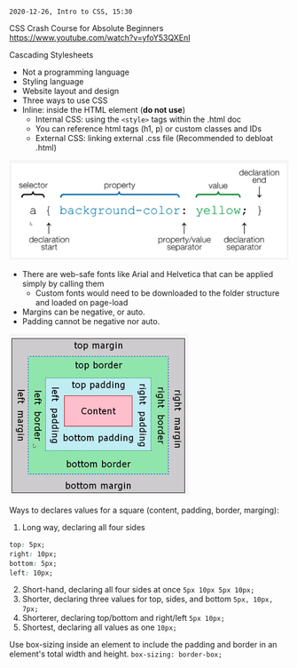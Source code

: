 `2020-12-26, Intro to CSS, 15:30`

CSS Crash Course for Absolute Beginners <br>
https://www.youtube.com/watch?v=yfoY53QXEnI

Cascading Stylesheets

- Not a programming language
- Styling language
- Website layout and design
- Three ways to use CSS
- Inline: inside the HTML element (**do not use**)
  - Internal CSS: using the `<style>` tags within the .html doc
  - You can reference html tags (h1, p) or custom classes and IDs
  - External CSS: linking external .css file (Recommended to debloat .html)

![](src/img/02-1.png)

- There are web-safe fonts like Arial and Helvetica that can be applied simply by calling them
  - Custom fonts would need to be downloaded to the folder structure and loaded on page-load
- Margins can be negative, or auto.
- Padding cannot be negative nor auto.

![](src/img/02-2.png)

Ways to declares values for a square (content, padding, border, marging):

1. Long way, declaring all four sides

```css
top: 5px;
right: 10px;
bottom: 5px;
left: 10px;
```

2. Short-hand, declaring all four sides at once
   `5px 10px 5px 10px;`
3. Shorter, declaring three values for top, sides, and bottom
   `5px, 10px, 7px;`
4. Shorterer, declaring top/bottom and right/left
   `5px 10px;`
5. Shortest, declaring all values as one
   `10px;`

Use box-sizing inside an element to include the padding and border in an element's total width and height.
`box-sizing: border-box;`
